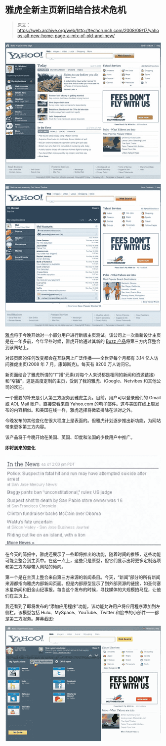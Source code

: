 # 雅虎全新主页新旧结合技术危机

> 原文：<https://web.archive.org/web/http://techcrunch.com/2008/09/17/yahoos-all-new-home-page-a-mix-of-old-and-new/>

![](img/721864baf2b86608017d96280ce58291.png)

![](img/b48d775abc147eadb8cbf2c9d8de6425.png)

[雅虎](https://web.archive.org/web/20230203003321/http://www.yahoo.com/)将于今晚开始对一小部分用户进行新版主页测试。该公司上一次重新设计主页是在一年多前，今年早些时候，雅虎开始通过其新的 [Buzz 产品](https://web.archive.org/web/20230203003321/http://techcrunch.com/2008/02/25/yahoo-buzz-launches-with-massive-homepage-traffic-to-push-it/)将第三方内容整合到该网站上。

对该页面的任何改变都会在互联网上广泛传播——全世界每个月都有 3.14 亿人访问雅虎主页(2008 年 7 月，康姆斯克)。每天有 8200 万人访问它。

新页面结合了雅虎所谓的“广播”元素(对每个人来说都是相同的新闻和资源链接)和“窄播”，这是高度定制的主页，受到了我的雅虎、iGoogle、Netvibes 和其他公司的欢迎。

一个重要的补充是引入第三方服务到雅虎主页。目前，用户可以登录他们的 Gmail 或 AOL Mail 账户，直接查看来自 Yahoo.com 的电子邮件。这与美国在线上周发布的内容相似。和美国在线一样，雅虎选择将微软排除在派对之外。

今晚发布的其他变化在很大程度上是表面的。但雅虎计划逐步推出新功能，为网站带来更多第三方内容。

该产品将于今晚开始在美国、英国、印度和法国的少数用户中推广。

**即将到来的变化**

![](img/f24bdc72c75d6b2a5f3cbe156595ae02.png)

在今天的简报中，雅虎还展示了一些即将推出的功能，随着时间的推移，这些功能可能会整合到主页中。在这一点上，这些只是原型，但它们显示出将更多定制选项和第三方内容带入网站的倾向。

第一个是在主页上整合来自第三方来源的新闻条目。今天，“新闻”部分的所有新闻来源都指向雅虎内部新闻页面。但是内部原型显示了到外部资源的链接，如圣何塞水星新闻和旧金山纪事报。每当这个发布的时候，寻找媒体的大规模拍马屁，让他们在主页上。

我还看到了即将发布的“添加应用程序”功能，该功能允许用户将应用程序添加到左侧栏。该模型包括 Hulu、MySpace、YouTube、Twitter 和脸书的小部件——都是第三方服务。屏幕截图:

![](img/d54d3876dcb4a4e07efebaffff2fc647.png)